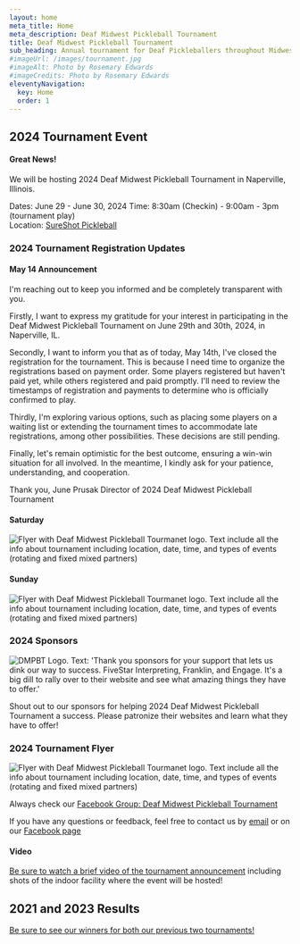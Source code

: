 ```yaml
---
layout: home
meta_title: Home
meta_description: Deaf Midwest Pickleball Tournament
title: Deaf Midwest Pickleball Tournament
sub_heading: Annual tournament for Deaf Pickleballers throughout Midwest
#imageUrl: /images/tournament.jpg
#imageAlt: Photo by Rosemary Edwards
#imageCredits: Photo by Rosemary Edwards
eleventyNavigation:
  key: Home
  order: 1
---
```


## 2024 Tournament Event

#### Great News! ####

We will be hosting 2024 Deaf Midwest Pickleball Tournament in Naperville, Illinois.

Dates: June 29 - June 30, 2024
Time: 8:30am (Checkin) - 9:00am - 3pm (tournament play)<br />
Location: <a href="https://sureshotpickleball.com/" target="_new">SureShot Pickleball</a>

### 2024 Tournament Registration Updates ###

#### May 14 Announcement ####
I'm reaching out to keep you informed and be completely transparent with you.

Firstly, I want to express my gratitude for your interest in participating in the Deaf Midwest Pickleball Tournament on June 29th and 30th, 2024, in Naperville, IL.

Secondly, I want to inform you that as of today, May 14th, I've closed the registration for the tournament. This is because I need time to organize the registrations based on payment order. Some players registered but haven't paid yet, while others registered and paid promptly. I'll need to review the timestamps of registration and payments to determine who is officially confirmed to play.

Thirdly, I'm exploring various options, such as placing some players on a waiting list or extending the tournament times to accommodate late registrations, among other possibilities. These decisions are still pending.

Finally, let's remain optimistic for the best outcome, ensuring a win-win situation for all involved. In the meantime, I kindly ask for your patience, understanding, and cooperation.

Thank you,
June Prusak
Director of 2024 Deaf Midwest Pickleball Tournament

#### Saturday ####
<img class="page_img" src="/images/dmpbt-saturday.jpg" alt="Flyer with Deaf Midwest Pickleball Tourmanet logo. Text include all the info about tournament including location, date, time, and types of events (rotating and fixed mixed partners)">

#### Sunday ####
<img class="page_img" src="/images/dmpbt-sunday.jpg" alt="Flyer with Deaf Midwest Pickleball Tourmanet logo. Text include all the info about tournament including location, date, time, and types of events (rotating and fixed mixed partners)">

### 2024 Sponsors ###

<img class="page_img" src="/images/dmpbt-sponsors-2024.jpeg" alt="DMPBT Logo. Text: 'Thank you sponsors for your support that lets us dink our way to success. FiveStar Interpreting, Franklin, and Engage. It's a big dill to rally over to their website and see what amazing things they have to offer.'">

<p>Shout out to our sponsors for helping 2024 Deaf Midwest Pickleball Tournament a success. Please patronize their websites and learn what they have to offer!</a>

### 2024 Tournament Flyer ###

<img class="page_img" src="/images/dmpbt-2024-banner.jpg" alt="Flyer with Deaf Midwest Pickleball Tourmanet logo. Text include all the info about tournament including location, date, time, and types of events (rotating and fixed mixed partners)">

Always check our <a href="https://www.facebook.com/DeafMidwestPickleball" target="_new">Facebook Group: Deaf Midwest Pickleball Tournament</a>

If you have any questions or feedback, feel free to contact us by <a href="mailto:deafmidwestpickleball@gmail">email</a> or on our <a href="https://www.facebook.com/DeafMidwestPickleball" target="_new">Facebook page</a>

#### Video ####
<a href="https://youtu.be/tw29izDJPOc" target="_new">Be sure to watch a brief video of the tournament announcement</a> including shots of the indoor facility where the event will be hosted!

## 2021 and 2023 Results

<a href="/tournament">Be sure to see our winners for both our previous two tournaments!</a>